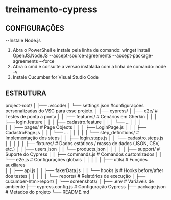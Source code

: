 # treinamento-cypress

## CONFIGURAÇÕES
--Instale Node.js
1. Abra o PowerShell e instale pela linha de comando: winget install OpenJS.NodeJS --accept-source-agreements --accept-package-agreements --force
3. Abra o cmd e consulte a versao instalada com a linha de comando: node -v
4. Instale Cucumber for Visual Studio Code


## ESTRUTURA
project-root/
│
├── .vscode/
│   └── settings.json             #configurações personalizadas do VSC para esse projeto.
│
├── cypress/
│   ├── e2e/                       # Testes de ponta a ponta
│   │   ├── features/              # Cenários em Gherkin
│   │   │   ├── login.feature
│   │   │   ├── cadastro.feature
│   │   │   └── ...
│   │   │   
│   │   ├── pages/                 # Page Objects
│   │   │   ├── LoginPage.js
│   │   │   ├── CadastroPage.js
│   │   │   └── ...
│   │   │
│   │   └── step_definitions/      # Implementação dos steps
│   │       ├── login.steps.js
│   │       └── cadastro.steps.js
│   │
│   │
│   ├── fixtures/                  # Dados estáticos / massa de dados (JSON, CSV, etc.)
│   │   ├── users.json
│   │   └── products.json
│   │
│   │
│   ├── support/                   # Suporte do Cypress
│   │   ├── commands.js            # Comandos customizados
│   │   └── e2e.js                 # Configurações globais
│   │
│   │ 
│   ├── utils/                     # Funções auxiliares   
│   │   ├── api.js
│   │   ├── fakerData.js
│   │   └── hooks.js               # Hooks before/after dos testes
│   │
│   │
│   └── reports/                   # Relatórios de execução
│       ├── cucumber-html-report/
│       └── screenshots/
│
├── .env                           # Variáveis de ambiente
├── cypress.config.js              # Configuração Cypress
├── package.json                   # Metados do projeto
└── README.md
